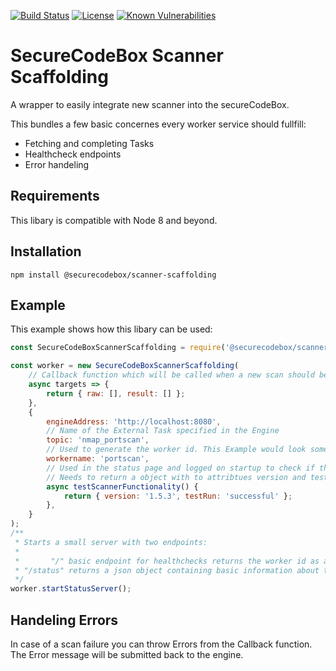 [![Build Status](https://travis-ci.com/secureCodeBox/nodejs-scanner-scaffolding.svg?branch=develop)](https://travis-ci.com/secureCodeBox/nodejs-scanner-scaffolding)
[![License](https://img.shields.io/badge/License-Apache%202.0-blue.svg)](https://opensource.org/licenses/Apache-2.0)
[![Known Vulnerabilities](https://snyk.io/test/github/secureCodeBox/nodejs-scanner-scaffolding/badge.svg)](https://snyk.io/test/github/secureCodeBox/nodejs-scanner-scaffolding)

# SecureCodeBox Scanner Scaffolding

A wrapper to easily integrate new scanner into the secureCodeBox.

This bundles a few basic concernes every worker service should fullfill:

*   Fetching and completing Tasks
*   Healthcheck endpoints
*   Error handeling

## Requirements

This libary is compatible with Node 8 and beyond.

## Installation

`npm install @securecodebox/scanner-scaffolding`

## Example

This example shows how this libary can be used:

```js
const SecureCodeBoxScannerScaffolding = require('@securecodebox/scanner-scaffolding');

const worker = new SecureCodeBoxScannerScaffolding(
    // Callback function which will be called when a new scan should be performed
    async targets => {
        return { raw: [], result: [] };
    },
    {
        engineAddress: 'http://localhost:8080',
        // Name of the External Task specified in the Engine
        topic: 'nmap_portscan',
        // Used to generate the worker id. This Example would look something like this: securebox.portscan.60a6ac0c-4e26-40ea-908e-598e9c807887
        workername: 'portscan',
        // Used in the status page and logged on startup to check if the connection to the scanner is successful
        // Needs to return a object with to attribtues version and testRun
        async testScannerFunctionality() {
            return { version: '1.5.3', testRun: 'successful' };
        },
    }
);
/**
 * Starts a small server with two endpoints:
 *
 *       "/" basic endpoint for healthchecks returns the worker id as a string
 * "/status" returns a json object containing basic information about this worker
 */
worker.startStatusServer();
```

## Handeling Errors

In case of a scan failure you can throw Errors from the Callback function. The Error message will be submitted back to the engine.

